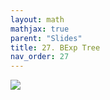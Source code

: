 ```yaml
---
layout: math
mathjax: true
parent: "Slides"
title: 27. BExp Tree
nav_order: 27
---
```


<img src="../assets/syntax/ast-bexp.png" style="max-width:400px;"/>